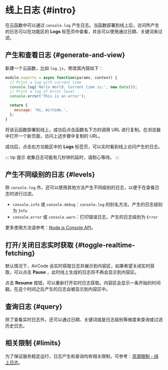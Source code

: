 # 线上日志 {#intro}

在云函数中可以通过 `console.log` 产生日志。当函数部署到线上后，访问所产生的日志可以在功能区的 **Logs** 标签页中查看，并且可以使用通过日期、关键词来过滤。

## 产生和查看日志 {#generate-and-view}

新建一个云函数，比如 `log.js`，修改其内容如下：

```js
module.exports = async function(params, context) {
  // Print a log with current time
  console.log('Hello World. Current time is:', new Date());
  // Print a log of Error level
  console.error('This is an error');

  return {
    message: 'Hi, AirCode.',
  };
}
```

将该云函数部署到线上，成功后点击函数名下方的调用 URL 进行复制。在浏览器中打开一个新页面，访问上述步骤中复制的 URL。

成功后，点击右方功能区中的 **Logs** 标签页，可以实时看到线上访问产生的日志。

<ACImage src="/_images/1671602166235.png" mode="light" />
<ACImage src="/_images/1671602188213.png" mode="dark" />

::: tip 提示
收集日志可能有几秒钟的延时，请耐心等待。
:::

## 产生不同级别的日志 {#levels}

除 `console.log` 外，还可以使用其他方法产生不同级别的日志，以便于在查看日志时进行过滤。

- `console.info` 或 `console.debug`：`console.log` 的别名方法，产生的日志级别为 `Info`
- `console.error` 或 `console.warn`：打印错误日志，产生的日志级别为 `Error`

更多使用方法请参考：[Node.js Console API](https://nodejs.org/api/console)。

## 打开/关闭日志实时获取 {#toggle-realtime-fetching}

默认情况下，AirCode 会实时获取日志并展示到内容区，如果希望关闭实时获取，可以点击 **Pause** ，此时线上生成的日志将不再会显示到内容区。

<ACImage src="/_images/1671602371423.png" mode="light" />
<ACImage src="/_images/1671602394420.png" mode="dark" />

点击 **Resume** 按钮，可以重新打开实时日志获取。内容区会显示一条开始的时间戳，在这个时间之后产生的日志会被显示到内容区中。

<ACImage src="/_images/1671602431348.png" mode="light" />
<ACImage src="/_images/1671602456168.png" mode="dark" />

## 查询日志 {#query}

除了查看实时日志外，还可以通过日期、关键词或是日志级别等维度来查询或过滤历史日志。

<ACImage src="/_images/1671602551461.png" mode="light" />
<ACImage src="/_images/1671602530168.png" mode="dark" />

## 相关限制 {#limits}

为了保证服务稳定运行，日志产生和查询均有相关限制，可参考：[资源限制 - 线上日志](/about/limits#logs)。

